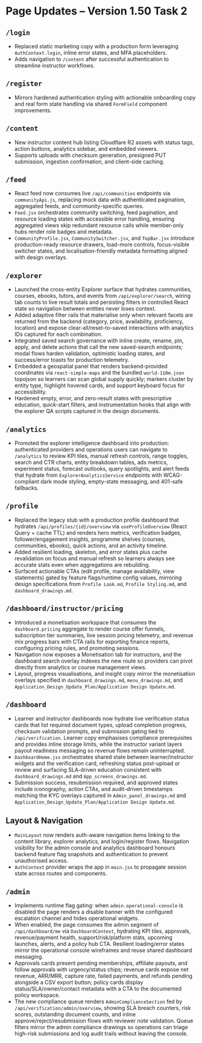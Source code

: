 # Page Updates – Version 1.50 Task 2

## `/login`
- Replaced static marketing copy with a production form leveraging `AuthContext.login`, inline error states, and MFA placeholders.
- Adds navigation to `/content` after successful authentication to streamline instructor workflows.

## `/register`
- Mirrors hardened authentication styling with actionable onboarding copy and real form state handling via shared `FormField` component improvements.

## `/content`
- New instructor content hub listing Cloudflare R2 assets with status tags, action buttons, analytics sidebar, and embedded viewers.
- Supports uploads with checksum generation, presigned PUT submission, ingestion confirmation, and client-side caching.

## `/feed`
- React feed now consumes live `/api/communities` endpoints via `communityApi.js`, replacing mock data with authenticated pagination, aggregated feeds, and community-specific queries.
- `Feed.jsx` orchestrates community switching, feed pagination, and resource loading states with accessible error handling, ensuring aggregated views skip redundant resource calls while member-only hubs render role badges and metadata.
- `CommunityProfile.jsx`, `CommunitySwitcher.jsx`, and `TopBar.jsx` introduce production-ready resource drawers, load-more controls, focus-visible switcher states, and localisation-friendly metadata formatting aligned with design overlays.

## `/explorer`
- Launched the cross-entity Explorer surface that hydrates communities, courses, ebooks, tutors, and events from `/api/explorer/search`, wiring tab counts to live result totals and persisting filters in controlled React state so navigation between entities never loses context.
- Added adaptive filter rails that materialise only when relevant facets are returned from the backend (category, price, availability, proficiency, location) and expose clear-all/reset-to-saved interactions with analytics IDs captured for each combination.
- Integrated saved search governance with inline create, rename, pin, apply, and delete actions that call the new saved-search endpoints; modal flows harden validation, optimistic loading states, and success/error toasts for production telemetry.
- Embedded a geospatial panel that renders backend-provided coordinates via `react-simple-maps` and the bundled `world-110m.json` topojson so learners can scan global supply quickly; markers cluster by entity type, highlight hovered cards, and support keyboard focus for accessibility.
- Hardened empty, error, and zero-result states with prescriptive education, quick-start filters, and instrumentation hooks that align with the explorer QA scripts captured in the design documents.

## `/analytics`
- Promoted the explorer intelligence dashboard into production: authenticated providers and operations users can navigate to `/analytics` to review KPI tiles, manual refresh controls, range toggles, search and CTR charts, entity breakdown tables, ads metrics, experiment status, forecast outlooks, query spotlights, and alert feeds that hydrate from `ExplorerAnalyticsService` endpoints with WCAG-compliant dark mode styling, empty-state messaging, and 401-safe fallbacks.

## `/profile`
- Replaced the legacy stub with a production profile dashboard that hydrates `/api/profiles/{id}/overview` via `useProfileOverview` (React Query + cache TTL) and renders hero metrics, verification badges, follower/engagement insights, programme shelves (courses, communities, ebooks), quick actions, and an activity timeline.
- Added resilient loading, skeleton, and error states plus cache revalidation on focus and manual refresh so learners always see accurate stats even when aggregations are rebuilding.
- Surfaced actionable CTAs (edit profile, manage availability, view statements) gated by feature flags/runtime config values, mirroring design specifications from `Profile Look.md`, `Profile Styling.md`, and `dashboard_drawings.md`.

## `/dashboard/instructor/pricing`
- Introduced a monetisation workspace that consumes the `dashboard.pricing` aggregate to render course offer funnels, subscription tier summaries, live session pricing telemetry, and revenue mix progress bars with CTA rails for exporting finance reports, configuring pricing rules, and promoting sessions.
- Navigation now exposes a Monetisation tab for instructors, and the dashboard search overlay indexes the new route so providers can pivot directly from analytics or course management views.
- Layout, progress visualisations, and insight copy mirror the monetisation overlays specified in `dashboard_drawings.md`, `menu_drawings.md`, and `Application_Design_Update_Plan/Application Design Update.md`.

## `/dashboard`
- Learner and instructor dashboards now hydrate live verification status cards that list required document types, upload completion progress, checksum validation prompts, and submission gating tied to `/api/verification`. Learner copy emphasises compliance prerequisites and provides inline storage limits, while the instructor variant layers payout readiness messaging so revenue flows remain uninterrupted.
- `DashboardHome.jsx` orchestrates shared state between learner/instructor widgets and the verification card, refreshing status post-upload or review and surfacing SLA-driven education consistent with `dashboard_drawings.md` and `App_screens_drawings.md`.
- Submission success, resubmission required, and approved states include iconography, action CTAs, and audit-driven timestamps matching the KYC overlays captured in `Admin_panel_drawings.md` and `Application_Design_Update_Plan/Application Design Update.md`.

## Layout & Navigation
- `MainLayout` now renders auth-aware navigation items linking to the content library, explorer analytics, and login/register flows. Navigation visibility for the admin console and analytics dashboard honours backend feature flag snapshots and authentication to prevent unauthorised access.
- `AuthContext` provider wraps the app in `main.jsx` to propagate session state across routes and components.

## `/admin`
- Implements runtime flag gating: when `admin.operational-console` is disabled the page renders a disable banner with the configured escalation channel and hides operational widgets.
- When enabled, the page consumes the admin segment of `/api/dashboard/me` via `DashboardContext`, hydrating KPI tiles, approvals, revenue/payment health, support/risk/platform stats, upcoming launches, alerts, and a policy hub CTA. Resilient loading/error states mirror the operational console wireframes and reuse shared dashboard messaging.
- Approvals cards present pending memberships, affiliate payouts, and follow approvals with urgency/status chips; revenue cards expose net revenue, ARR/MRR, capture rate, failed payments, and refunds pending alongside a CSV export button; policy cards display status/SLA/owner/contact metadata with a CTA to the documented policy workspace.
- The new compliance queue renders `AdminComplianceSection` fed by `/api/verification/admin/overview`, showing SLA breach counters, risk scores, outstanding document counts, and inline approve/reject/resubmission flows with reviewer note validation. Queue filters mirror the admin compliance drawings so operations can triage high-risk submissions and log audit trails without leaving the console.
